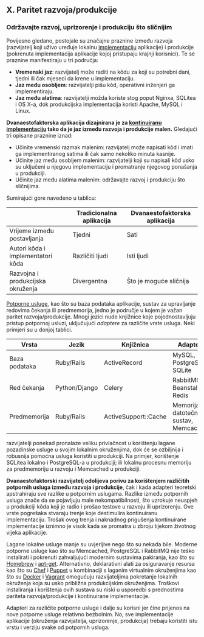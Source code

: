 ## X. Paritet razvoja/produkcije
### Održavajte razvoj, uprizorenje i produkciju što sličnijim

Povijesno gledano, postojale su značajne praznine između razvoja (razvijatelj koji uživo uređuje lokalnu [implementaciju](./codebase) aplikacije) i produkcije (pokrenuta implementacija aplikacije kojoj pristupaju krajnji korisnici). Te se praznine manifestiraju u tri područja:

* **Vremenski jaz**: razvijatelj može raditi na kôdu za koji su potrebni dani, tjedni ili čak mjeseci da krene u implementaciju.
* **Jaz među osobljem**: razvijatelji pišu kôd, operativni inženjeri ga implementiraju.
* **Jaz među alatima**: razvijatelji možda koriste stog poput Nginxa, SQLitea i OS X-a, dok produkcijska implementacija koristi Apache, MySQL i Linux.

**Dvanaestofaktorska aplikacija dizajnirana je za [kontinuiranu implementaciju](https://avc.com/2011/02/continuous-deployment/) tako da je jaz između razvoja i produkcije malen.** Gledajući tri opisane praznine iznad:

* Učinite vremenski razmak malenim: razvijatelj može napisati kôd i imati ga implementiranog satima ili čak samo nekoliko minuta kasnije.
* Učinite jaz među osobljem malenim: razvijatelji koji su napisali kôd usko su uključeni u njegovu implementaciju i promatranje njegovog ponašanja u produkciji.
* Učinite jaz među alatima malenim: održavajte razvoj i produkciju što sličnijima.

Sumirajući gore navedeno u tablicu:

|   | Tradicionalna aplikacija | Dvanaestofaktorska aplikacija |
| - | ------------------------ | ----------------------------- |
| Vrijeme između postavljanja | Tjedni | Sati |
| Autori kôda i implementatori kôda | Različiti ljudi | Isti ljudi |
| Razvojna i produkcijska okruženja | Divergentna | Što je moguće sličnija |

[Potporne usluge](./backing-services), kao što su baza podataka aplikacije, sustav za upravljanje redovima čekanja ili predmemorija, jedno je područje u kojem je važan paritet razvoja/produkcije. Mnogi jezici nude knjižnice koje pojednostavljuju pristup potpornoj usluzi, uključujući *adaptere* za različite vrste usluga. Neki primjeri su u donjoj tablici.

| Vrsta | Jezik | Knjižnica | Adapteri |
| ----- | ----- | --------- | -------- |
| Baza podataka | Ruby/Rails | ActiveRecord | MySQL, PostgreSQL, SQLite |
| Red čekanja | Python/Django | Celery | RabbitMQ, Beanstalkd, Redis |
| Predmemorija | Ruby/Rails | ActiveSupport::Cache | Memorija, datotečni sustav, Memcached |

razvijatelji ponekad pronalaze veliku privlačnost u korištenju lagane pozadinske usluge u svojim lokalnim okruženjima, dok će se ozbiljnija i robusnija pomoćna usluga koristiti u produkciji. Na primjer, korištenje SQLitea lokalno i PostgreSQL-a u produkciji; ili lokalnu procesnu memoriju za predmemoriju u razvoju i Memcached u produkciji.

**Dvanaestofaktorski razvijatelj odolijeva porivu za korištenjem različitih potpornih usluga između razvoja i produkcije**, čak i kada adapteri teoretski apstrahiraju sve razlike u potpornim uslugama. Razlike između potpornih usluga znače da se pojavljuju male nekompatibilnosti, što uzrokuje neuspjeh u produkciji kôda koji je radio i prošao testove u razvoju ili uprizorenju. Ove vrste pogrešaka stvaraju trenje koje destimulira kontinuiranu implementaciju. Trošak ovog trenja i naknadnog prigušenja kontinuirane implementacije iznimno je visok kada se promatra u zbroju tijekom životnog vijeka aplikacije.

Lagane lokalne usluge manje su uvjerljive nego što su nekada bile. Moderne potporne usluge kao što su Memcached, PostgreSQL i RabbitMQ nije teško instalirati i pokrenuti zahvaljujući modernim sustavima pakiranja, kao što su [Homebrew](https://brew.sh/) i [apt-get](https://help.ubuntu.com/community/AptGet/Howto). Alternativno, deklarativni alati za osiguravanje resursa kao što su [Chef](https://www.chef.io/products/chef-infra) i [Puppet](https://puppet.com/docs/) u kombinaciji s laganim virtualnim okruženjima kao što su [Docker](https://www.docker.com/) i [Vagrant](https://www.vagrantup.com/) omogućuju razvijateljima pokretanje lokalnih okruženja koja su usko približna produkcijskim okruženjima. Troškovi instaliranja i korištenja ovih sustava su niski u usporedbi s prednostima pariteta razvoja/produkcije i kontinuirane implementacije.

Adapteri za različite potporne usluge i dalje su korisni jer čine prijenos na nove potporne usluge relativno bezbolnim. No, sve implementacije aplikacije (okruženja razvijatelja, uprizorenje, produkcija) trebaju koristiti istu vrstu i verziju svake od potpornih usluga.
